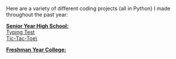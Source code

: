 Here are a variety of different coding projects (all in Python) I made throughout the past year:


<u>**Senior Year High School:**<u>\
[Typing Test](./typing_test.py)\
[Tic-Tac-Toe](./tic_tac_toe.py)\


**Freshman Year College:**
